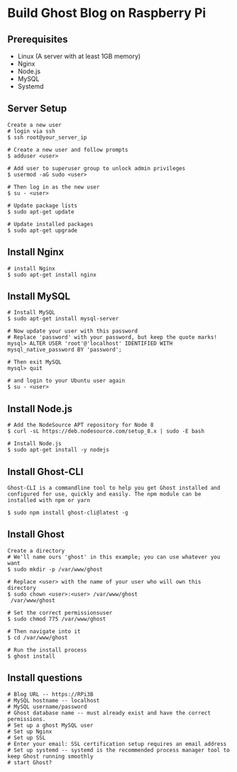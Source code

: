 Build Ghost Blog on Raspberry Pi
================================

Prerequisites
-------------
* Linux (A server with at least 1GB memory) 
* Nginx 
* Node.js 
* MySQL 
* Systemd 

Server Setup 
------------
```
Create a new user 
# login via ssh 
$ ssh root@your_server_ip 

# Create a new user and follow prompts 
$ adduser <user>

# Add user to superuser group to unlock admin privileges 
$ usermod -aG sudo <user>

# Then log in as the new user 
$ su - <user>

# Update package lists 
$ sudo apt-get update 

# Update installed packages 
$ sudo apt-get upgrade 
```

Install Nginx 
-------------
```
# install Nginx
$ sudo apt-get install nginx 
```

Install MySQL
-------------
```
# Install MySQL
$ sudo apt-get install mysql-server 

# Now update your user with this password 
# Replace 'password' with your password, but keep the quote marks!
mysql> ALTER USER 'root'@'localhost' IDENTIFIED WITH mysql_native_password BY 'password';

# Then exit MySQL
mysql> quit 

# and login to your Ubuntu user again 
$ su - <user>
```

Install Node.js
---------------
```
# Add the NodeSource APT repository for Node 8 
$ curl -sL https://deb.nodesource.com/setup_8.x | sudo -E bash 

# Install Node.js 
$ sudo apt-get install -y nodejs 
```

Install Ghost-CLI
-----------------
```
Ghost-CLI is a commandline tool to help you get Ghost installed and configured for use, quickly and easily. The npm module can be installed with npm or yarn

$ sudo npm install ghost-cli@latest -g 
```

Install Ghost
-------------
```
Create a directory 
# We'll name ours 'ghost' in this example; you can use whatever you want
$ sudo mkdir -p /var/www/ghost 

# Replace <user> with the name of your user who will own this directory
$ sudo chown <user>:<user> /var/www/ghost
 /var/www/ghost

# Set the correct permissionsuser
$ sudo chmod 775 /var/www/ghost 

# Then navigate into it 
$ cd /var/www/ghost 

# Run the install process 
$ ghost install
```

Install questions
-----------------
```
# Blog URL -- https://RPi3B 
# MySQL hostname -- localhost 
# MySQL username/password 
# Ghost database name -- must already exist and have the correct permissions.
# Set up a ghost MySQL user 
# Set up Nginx 
# Set up SSL 
# Enter your email: SSL certification setup requires an email address 
# Set up systemd -- systemd is the recommended process manager tool to keep Ghost running smoothly 
# start Ghost? 
```
